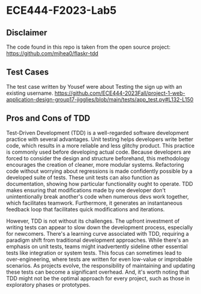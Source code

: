 # ECE444-F2023-Lab5

## Disclaimer

The code found in this repo is taken from the open source project: https://github.com/mjhea0/flaskr-tdd

## Test Cases

The test case written by Yousef were about Testing the sign up with an existing username. https://github.com/ECE444-2023Fall/project-1-web-application-design-group17-jigglies/blob/main/tests/app_test.py#L132-L150 

## Pros and Cons of TDD

Test-Driven Development (TDD) is a well-regarded software development practice with several advantages. Unit testing helps developers write better code, which results in a more reliable and less glitchy product. This practice is commonly used before developing actual code. Because developers are forced to consider the design and structure beforehand, this methodology encourages the creation of cleaner, more modular systems. Refactoring code without worrying about regressions is made confidently possible by a developed suite of tests. These unit tests can also function as documentation, showing how particular functionality ought to operate. TDD makes ensuring that modifications made by one developer don't unintentionally break another's code when numerous devs work together, which facilitates teamwork. Furthermore, it generates an instantaneous feedback loop that facilitates quick modifications and iterations.

However, TDD is not without its challenges. The upfront investment of writing tests can appear to slow down the development process, especially for newcomers. There's a learning curve associated with TDD, requiring a paradigm shift from traditional development approaches. While there's an emphasis on unit tests, teams might inadvertently sideline other essential tests like integration or system tests. This focus can sometimes lead to over-engineering, where tests are written for even low-value or improbable scenarios. As projects evolve, the responsibility of maintaining and updating these tests can become a significant overhead. And, it's worth noting that TDD might not be the optimal approach for every project, such as those in exploratory phases or prototypes.
